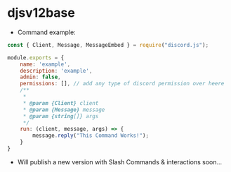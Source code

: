 # djsv12base


- Command example:
```js
const { Client, Message, MessageEmbed } = require("discord.js");

module.exports = {
    name: 'example',
    description: 'example',
    admin: false,
    permissions: [], // add any type of discord permission over heere
    /**
     * 
     * @param {Client} client 
     * @param {Message} message 
     * @param {string[]} args 
     */
    run: (client, message, args) => {
        message.reply("This Command Works!");
    }
}

```

- Will publish a new version with Slash Commands & interactions soon...
